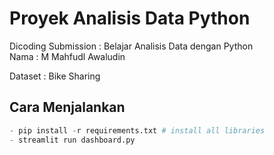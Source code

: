 # Proyek Analisis Data Python
Dicoding Submission : Belajar Analisis Data dengan Python<br>
Nama : M Mahfudl Awaludin

Dataset : Bike Sharing

## Cara Menjalankan 
```python
- pip install -r requirements.txt # install all libraries
- streamlit run dashboard.py
```
